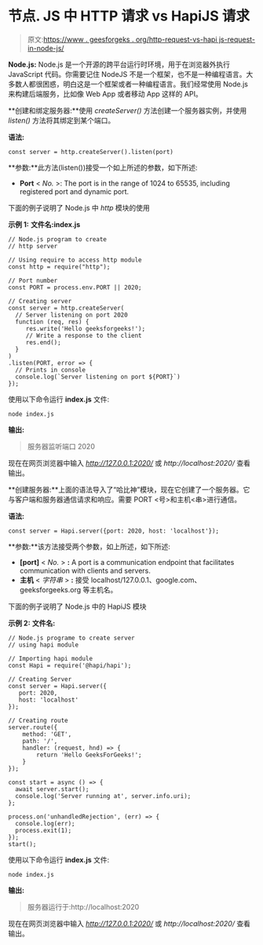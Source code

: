 # 节点. JS 中 HTTP 请求 vs HapiJS 请求

> 原文:[https://www . geesforgeks . org/http-request-vs-hapi js-request-in-node-js/](https://www.geeksforgeeks.org/http-request-vs-hapijs-request-in-node-js/)

**Node.js:** Node.js 是一个开源的跨平台运行时环境，用于在浏览器外执行 JavaScript 代码。你需要记住 NodeJS 不是一个框架，也不是一种编程语言。大多数人都很困惑，明白这是一个框架或者一种编程语言。我们经常使用 Node.js 来构建后端服务，比如像 Web App 或者移动 App 这样的 API。

**创建和绑定服务器:**使用 *createServer()* 方法创建一个服务器实例，并使用 *listen()* 方法将其绑定到某个端口。

**语法:**

```
const server = http.createServer().listen(port)

```

**参数:**此方法(listen())接受一个如上所述的参数，如下所述:

*   **Port** < *No.* >: The port is in the range of 1024 to 65535, including registered port and dynamic port.

下面的例子说明了 Node.js 中 *http* 模块的使用

**示例 1:** **文件名:index.js**

```
// Node.js program to create  
// http server  

// Using require to access http module  
const http = require("http");

// Port number
const PORT = process.env.PORT || 2020;

// Creating server
const server = http.createServer(
  // Server listening on port 2020
  function (req, res) {
     res.write('Hello geeksforgeeks!');  
     // Write a response to the client
     res.end();  
  }
)
.listen(PORT, error => {
  // Prints in console
  console.log(`Server listening on port ${PORT}`)
});
```

使用以下命令运行 **index.js** 文件:

```
node index.js

```

**输出:**

> 服务器监听端口 2020

现在在网页浏览器中输入 *http://127.0.0.1:2020/* 或 *http://localhost:2020/* 查看输出。

**创建服务器:**上面的语法导入了“哈比神”模块，现在它创建了一个服务器。它与客户端和服务器通信请求和响应。需要 PORT <号>和主机<串>进行通信。

**语法:**

```
const server = Hapi.server({port: 2020, host: 'localhost'});
```

**参数:**该方法接受两个参数，如上所述，如下所述:

*   **[port]** < *No.* > **:** A port is a communication endpoint that facilitates communication with clients and servers.
*   **主机** < *字符串* > **:** 接受 localhost/127.0.0.1、google.com、geeksforgeeks.org 等主机名。

下面的例子说明了 Node.js 中的 HapiJS 模块

**示例 2:** **文件名:**

```
// Node.js programe to create server
// using hapi module

// Importing hapi module
const Hapi = require('@hapi/hapi');

// Creating Server
const server = Hapi.server({
   port: 2020,
   host: 'localhost'
});

// Creating route
server.route({
    method: 'GET',
    path: '/',
    handler: (request, hnd) => {
        return 'Hello GeeksForGeeks!';
    }
});

const start = async () => {
  await server.start();
  console.log('Server running at', server.info.uri);
};

process.on('unhandledRejection', (err) => {
  console.log(err);
  process.exit(1);
});
start();
```

使用以下命令运行 **index.js** 文件:

```
node index.js
```

**输出:**

> 服务器运行于:http://localhost:2020

现在在网页浏览器中输入 *http://127.0.0.1:2020/* 或 *http://localhost:2020/* 查看输出。